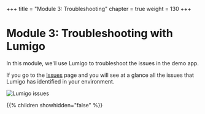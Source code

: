 +++
title = "Module 3: Troubleshooting"
chapter = true
weight = 130
+++

# Module 3: Troubleshooting with Lumigo

In this module, we'll use Lumigo to troubleshoot the issues in the demo app.

If you go to the [Issues](https://platform.lumigo.io/issues) page and you will see at a glance all the issues that Lumigo has identified in your environment.

![Lumigo issues](/images/mod03-lumigo-issues-and-alerts.png)

{{% children showhidden="false" %}}
